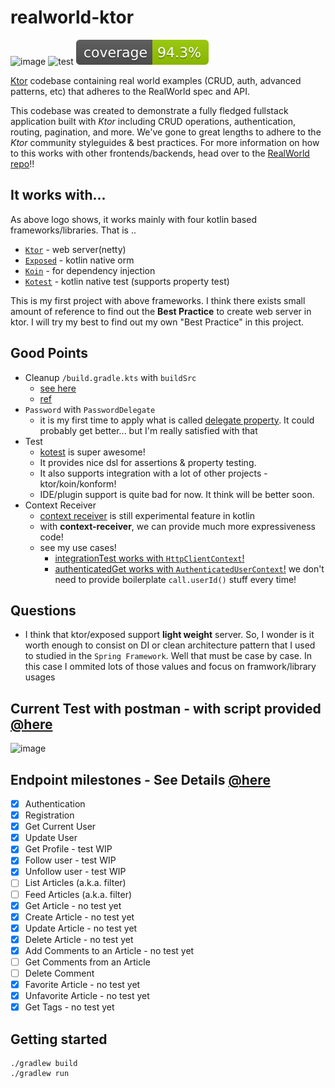 # realworld-ktor

![image](https://user-images.githubusercontent.com/67302707/227979583-09b2cddc-23a0-4c4c-aa14-0240f6553dff.png)
![test](https://github.com/ndy2/realworld-ktor/actions/workflows/test.yml/badge.svg)
![Coverage](.github/badges/jacoco.svg)


[Ktor](https://ktor.io/) codebase containing real world examples (CRUD, auth, advanced patterns, etc) that adheres to the RealWorld spec and API.

This codebase was created to demonstrate a fully fledged fullstack application built with *Ktor* including CRUD operations, authentication, routing, pagination, and more.
We've gone to great lengths to adhere to the *Ktor* community styleguides & best practices.
For more information on how to this works with other frontends/backends, head over to the [RealWorld repo](https://github.com/gothinkster/realworld)!!

## It works with...
As above logo shows, it works mainly with four kotlin based frameworks/libraries. That is ..

- [`Ktor`](https://ktor.io/) - web server(netty)
- [`Exposed`](https://github.com/JetBrains/Exposed) - kotlin native orm
- [`Koin`](https://insert-koin.io/) - for dependency injection
- [`Kotest`](https://kotest.io/) - kotlin native test (supports property test)

This is my first project with above frameworks. I think there exists small amount of reference to find out the **Best Practice** to create web server in ktor. 
I will try my best to find out my own "Best Practice" in this project.

## Good Points
- Cleanup `/build.gradle.kts` with `buildSrc`
  - [see here](https://github.com/ndy2/realworld-ktor/tree/main/buildSrc)
  - [ref](https://docs.gradle.org/current/userguide/organizing_gradle_projects.html#sec:build_sources)
- `Password` with `PasswordDelegate`
  - it is my first time to apply what is called [delegate property](https://kotlinlang.org/docs/delegated-properties.html). 
  It could probably get better... but I'm really satisfied with that
- Test
  - [kotest](https://kotest.io/) is super awesome!
  - It provides nice dsl for assertions & property testing.
  - It also supports integration with a lot of other projects - ktor/koin/konform!
  - IDE/plugin support is quite bad for now. It think will be better soon.
- Context Receiver
  - [context receiver](https://youtu.be/GISPalIVdQY) is still experimental feature in kotlin
  - with **context-receiver**, we can provide much more expressiveness code!
  - see my use cases!
    - [integrationTest works with `HttpClientContext`!](https://github.com/ndy2/realworld-ktor/blob/main/src/test/kotlin/ndy/test/util/ApplicationTestScopeUtil.kt)
    - [authenticatedGet works with `AuthenticatedUserContext`!](https://github.com/ndy2/realworld-ktor/blob/main/src/main/kotlin/ndy/util/RouteUtils.kt#L37) we don't need to provide boilerplate `call.userId()` stuff every time!

## Questions
- I think that ktor/exposed support **light weight** server. So, I wonder is it worth enough to consist on DI or clean architecture pattern 
that I used to studied in the `Spring Framework`. Well that must be case by case. In this case I ommited lots of those values and focus on framwork/library usages

## Current Test with postman - with script provided [@here](https://github.com/gothinkster/realworld/tree/main/api)
![image](https://user-images.githubusercontent.com/67302707/229202700-d52d39ce-80ca-4d63-ac23-d1b52aeb28f0.png)

## Endpoint milestones - See Details [@here](https://realworld-docs.netlify.app/docs/specs/backend-specs/endpoints)
- [x] Authentication
- [x] Registration
- [x] Get Current User
- [x] Update User
- [x] Get Profile - test WIP
- [x] Follow user - test WIP
- [x] Unfollow user - test WIP
- [ ] List Articles (a.k.a. filter)
- [ ] Feed Articles (a.k.a. filter)
- [x] Get Article - no test yet
- [x] Create Article - no test yet
- [x] Update Article - no test yet
- [x] Delete Article - no test yet
- [X] Add Comments to an Article - no test yet
- [ ] Get Comments from an Article
- [ ] Delete Comment
- [x] Favorite Article - no test yet
- [x] Unfavorite Article - no test yet
- [x] Get Tags - no test yet

## Getting started

```
./gradlew build
./gradlew run
```
